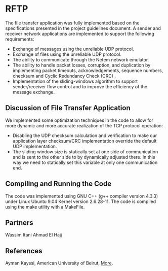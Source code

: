 RFTP
====

The file transfer application was fully implemented based on the specifications presented in the project guidelines document. A sender and receiver network applications are implemented to support the following requirements:
* Exchange of messages using the unreliable UDP protocol.
* Exchange of files using the unreliable UDP protocol.
* The ability to communicate through the Netem network emulator.
* The ability to handle packet losses, corruption, and duplication by implementing packet timeouts, acknowledgements, sequence numbers, checksum and Cyclic Redundancy Check (CRC) .
* Implementation of the sliding-windows algorithm to support sender/receiver flow control and to improve the efficiency of the message exchange.

Discussion of File Transfer Application
---------------------------------------
We implemented some optimization techniques in the code to allow for more dynamic and more accurate realization of the TCP protocol operation:
* Disabling the UDP checksum calculation and verification to make our application layer checksum/CRC implementation override the default UDP implementation.
* The sliding window size is statically set at one side of communication and is sent to the other side to by dynamically adjusted there. In this way we need to statically set this variable at only one communication end.

Compiling and Running the Code
------------------------------
The code was implemented using GNU C++ (g++ compiler version 4.3.3) under Linux Ubuntu 9.04 Kernel version 2.6.28-11. The code is compiled using the make utility with a MakeFile.

Partners
--------
Wassim Itani
Ahmad El Hajj

References
----------
Ayman Kayssi, American University of Beirut, <a href="http://staff.aub.edu.lb/~ayman/" target="_new">More</a>.
